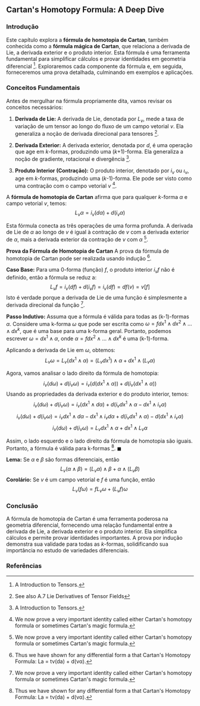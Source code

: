 ## Cartan's Homotopy Formula: A Deep Dive

### Introdução
Este capítulo explora a **fórmula de homotopia de Cartan**, também conhecida como a **fórmula mágica de Cartan**, que relaciona a derivada de Lie, a derivada exterior e o produto interior. Esta fórmula é uma ferramenta fundamental para simplificar cálculos e provar identidades em geometria diferencial [^1]. Exploraremos cada componente da fórmula e, em seguida, forneceremos uma prova detalhada, culminando em exemplos e aplicações.

### Conceitos Fundamentais

Antes de mergulhar na fórmula propriamente dita, vamos revisar os conceitos necessários:

1.  **Derivada de Lie:** A derivada de Lie, denotada por $L_v$, mede a taxa de variação de um tensor ao longo do fluxo de um campo vetorial $v$. Ela generaliza a noção de derivada direcional para tensores [^414].

2.  **Derivada Exterior:** A derivada exterior, denotada por $d$, é uma operação que age em *k*-formas, produzindo uma (*k*+1)-forma. Ela generaliza a noção de gradiente, rotacional e divergência [^1].

3.  **Produto Interior (Contração):** O produto interior, denotado por $i_v$ ou $\iota_v$, age em *k*-formas, produzindo uma (*k*-1)-forma. Ele pode ser visto como uma contração com o campo vetorial $v$ [^422].

A **fórmula de homotopia de Cartan** afirma que para qualquer *k*-forma $\alpha$ e campo vetorial $v$, temos:
$$L_v \alpha = i_v(d\alpha) + d(i_v \alpha)$$

Esta fórmula conecta as três operações de uma forma profunda. A derivada de Lie de $\alpha$ ao longo de $v$ é igual à contração de $v$ com a derivada exterior de $\alpha$, mais a derivada exterior da contração de $v$ com $\alpha$ [^422].

**Prova da Fórmula de Homotopia de Cartan**
A prova da fórmula de homotopia de Cartan pode ser realizada usando indução [^423].

**Caso Base:** Para uma 0-forma (função) $f$, o produto interior $i_v f$ não é definido, então a fórmula se reduz a:
$$L_v f = i_v(df) + d(i_v f) = i_v (df) = df(v) = v[f]$$
Isto é verdade porque a derivada de Lie de uma função é simplesmente a derivada direcional da função [^422].

**Passo Indutivo:** Assuma que a fórmula é válida para todas as (k-1)-formas $\alpha$. Considere uma k-forma $\omega$ que pode ser escrita como $\omega = f dx^1 \wedge dx^2 \wedge \dots \wedge dx^k$, que é uma base para uma k-forma geral. Portanto, podemos escrever $\omega = dx^1 \wedge \alpha$, onde $\alpha = f dx^2 \wedge \dots \wedge dx^k$ é uma (k-1)-forma.

Aplicando a derivada de Lie em $\omega$, obtemos:
$$L_v \omega = L_v (dx^1 \wedge \alpha) = (L_v dx^1) \wedge \alpha + dx^1 \wedge (L_v \alpha)$$

Agora, vamos analisar o lado direito da fórmula de homotopia:
$$i_v (d\omega) + d(i_v \omega) = i_v (d(dx^1 \wedge \alpha)) + d(i_v (dx^1 \wedge \alpha))$$
Usando as propriedades da derivada exterior e do produto interior, temos:
$$i_v (d\omega) + d(i_v \omega) = i_v (dx^1 \wedge d\alpha) + d(i_v dx^1 \wedge \alpha - dx^1 \wedge i_v \alpha)$$
$$i_v (d\omega) + d(i_v \omega) = i_v dx^1 \wedge d\alpha - dx^1 \wedge i_v d\alpha + d(i_v dx^1 \wedge \alpha) - d(dx^1 \wedge i_v \alpha)$$
$$i_v (d\omega) + d(i_v \omega) = L_v dx^1 \wedge \alpha + dx^1 \wedge L_v \alpha$$

Assim, o lado esquerdo e o lado direito da fórmula de homotopia são iguais. Portanto, a fórmula é válida para k-formas [^423]. $\blacksquare$

**Lema:**  Se $\alpha$ e $\beta$ são formas diferenciais, então
$$L_v (\alpha \wedge \beta) = (L_v \alpha) \wedge \beta + \alpha \wedge (L_v \beta)$$
**Corolário:** Se $v$ é um campo vetorial e $f$ é uma função, então
$$L_v(f \omega) = f L_v \omega + (L_v f) \omega$$

### Conclusão

A fórmula de homotopia de Cartan é uma ferramenta poderosa na geometria diferencial, fornecendo uma relação fundamental entre a derivada de Lie, a derivada exterior e o produto interior. Ela simplifica cálculos e permite provar identidades importantes. A prova por indução demonstra sua validade para todas as *k*-formas, solidificando sua importância no estudo de variedades diferenciais.

### Referências
[^1]: A Introduction to Tensors.
[^414]: See also A.7 Lie Derivatives of Tensor Fields
[^422]: We now prove a very important identity called either Cartan's homotopy formula or sometimes Cartan's magic formula.
[^423]: Thus we have shown for any differential form a that Cartan's Homotopy Formula: La = tv(da) + d(να).
<!-- END -->